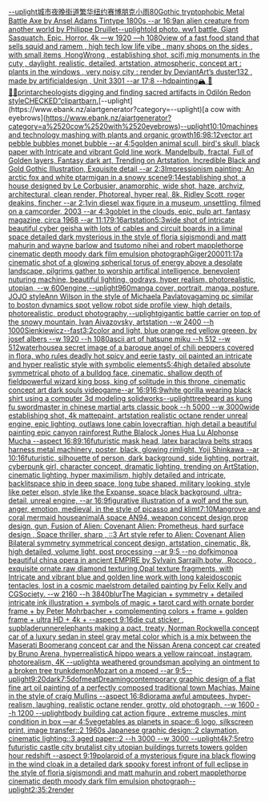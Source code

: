 [--uplight](https://www.ebank.nz/aiartgenerator?category=--uplight)[城市夜晚街道繁华纽约赛博朋克小雨](https://www.ebank.nz/aiartgenerator?category=%E5%9F%8E%E5%B8%82%E5%A4%9C%E6%99%9A%E8%A1%97%E9%81%93%E7%B9%81%E5%8D%8E%E7%BA%BD%E7%BA%A6%E8%B5%9B%E5%8D%9A%E6%9C%8B%E5%85%8B%E5%B0%8F%E9%9B%A8)[80](https://www.ebank.nz/aiartgenerator?category=80)[Gothic tryptophobic Metal Battle Axe  by Ansel Adams Tintype 1800s --ar 16:9](https://www.ebank.nz/aiartgenerator?category=Gothic%2520tryptophobic%2520Metal%2520Battle%2520Axe%2520%2520by%2520Ansel%2520Adams%2520Tintype%25201800s%2520--ar%252016%3A9)[an alien creature from another world by Philippe Druillet](https://www.ebank.nz/aiartgenerator?category=an%2520alien%2520creature%2520from%2520another%2520world%2520by%2520Philippe%2520Druillet)[--uplight](https://www.ebank.nz/aiartgenerator?category=--uplight)[old photo.  ww1 battle. Giant Sasquatch. Epic. Horror. 4k —w 1920 —h 1080](https://www.ebank.nz/aiartgenerator?category=old%2520photo.%2520%2520ww1%2520battle.%2520Giant%2520Sasquatch.%2520Epic.%2520Horror.%25204k%2520%E2%80%94w%25201920%2520%E2%80%94h%25201080)[view of a fast food stand that sells squid and ramem  , high tech low life vibe , many shops on the sides  , with small items ,HongWrong  , establishing shot, scifi,mig monuments in the cuty , daylight,  realistic, detailed, artstation, atmospheric, concept art : plants in the windows , very noisy city : render by DeviantArt’s duster132 , made by artificialdesign , Unit 3301 --ar 17:8 --hd](https://www.ebank.nz/aiartgenerator?category=view%2520of%2520a%2520fast%2520food%2520stand%2520that%2520sells%2520squid%2520and%2520ramem%2520%2520%2C%2520high%2520tech%2520low%2520life%2520vibe%2520%2C%2520many%2520shops%2520on%2520the%2520sides%2520%2520%2C%2520with%2520small%2520items%2520%2CHongWrong%2520%2520%2C%2520establishing%2520shot%2C%2520scifi%2Cmig%2520monuments%2520in%2520the%2520cuty%2520%2C%2520daylight%2C%2520%2520realistic%2C%2520detailed%2C%2520artstation%2C%2520atmospheric%2C%2520concept%2520art%2520%3A%2520plants%2520in%2520the%2520windows%2520%2C%2520very%2520noisy%2520city%2520%3A%2520render%2520by%2520DeviantArt%E2%80%99s%2520duster132%2520%2C%2520made%2520by%2520artificialdesign%2520%2C%2520Unit%25203301%2520--ar%252017%3A8%2520--hd)[painting](https://www.ebank.nz/aiartgenerator?category=painting)[🏔️ 🤵 👰‍♀️](https://www.ebank.nz/aiartgenerator?category=%F0%9F%8F%94%EF%B8%8F%2520%F0%9F%A4%B5%2520%F0%9F%91%B0%E2%80%8D%E2%99%80%EF%B8%8F)[print](https://www.ebank.nz/aiartgenerator?category=print)[archeologists digging and finding sacred artifacts in Odilón Redon style](https://www.ebank.nz/aiartgenerator?category=archeologists%2520digging%2520and%2520finding%2520sacred%2520artifacts%2520in%2520Odil%C3%B3n%2520Redon%2520style)[CHECKED”](https://www.ebank.nz/aiartgenerator?category=CHECKED%E2%80%9D)[clipart](https://www.ebank.nz/aiartgenerator?category=clipart)[barn.](https://www.ebank.nz/aiartgenerator?category=barn.)[--uplight](https://www.ebank.nz/aiartgenerator?category=--uplight)[a cow with eyebrows](https://www.ebank.nz/aiartgenerator?category=a%2520cow%2520with%2520eyebrows)[--uplight](https://www.ebank.nz/aiartgenerator?category=--uplight)[10:10](https://www.ebank.nz/aiartgenerator?category=10%3A10)[machines and technology mashing with plants and organic growth](https://www.ebank.nz/aiartgenerator?category=machines%2520and%2520technology%2520mashing%2520with%2520plants%2520and%2520organic%2520growth)[16:9](https://www.ebank.nz/aiartgenerator?category=16%3A9)[8:12](https://www.ebank.nz/aiartgenerator?category=8%3A12)[vector art pebble bubbles monet bubble --ar 4:5](https://www.ebank.nz/aiartgenerator?category=vector%2520art%2520pebble%2520bubbles%2520monet%2520bubble%2520--ar%25204%3A5)[golden animal scull, bird's skull, black paper with Intricate and vibrant Gold line work, Mandelbulb, fractal, Full of Golden layers, Fantasy dark art, Trending on Artstation, Incredible Black and Gold Gothic Illustration, Exquisite detail --ar 2:3](https://www.ebank.nz/aiartgenerator?category=golden%2520animal%2520scull%2C%2520bird%27s%2520skull%2C%2520black%2520paper%2520with%2520Intricate%2520and%2520vibrant%2520Gold%2520line%2520work%2C%2520Mandelbulb%2C%2520fractal%2C%2520Full%2520of%2520Golden%2520layers%2C%2520Fantasy%2520dark%2520art%2C%2520Trending%2520on%2520Artstation%2C%2520Incredible%2520Black%2520and%2520Gold%2520Gothic%2520Illustration%2C%2520Exquisite%2520detail%2520--ar%25202%3A3)[Impressionism painting: An arctic fox and white ptarmigan in a snowy scene](https://www.ebank.nz/aiartgenerator?category=Impressionism%2520painting%3A%2520An%2520arctic%2520fox%2520and%2520white%2520ptarmigan%2520in%2520a%2520snowy%2520scene)[9:14](https://www.ebank.nz/aiartgenerator?category=9%3A14)[establishing shot, a house designed by Le Corbusier, anamorphic, wide shot, haze, archviz, architectural, clean render, Photoreal, hyper real, 8k, Ridley Scott, roger deakins, fincher --ar 2:1](https://www.ebank.nz/aiartgenerator?category=establishing%2520shot%2C%2520a%2520house%2520designed%2520by%2520Le%2520Corbusier%2C%2520anamorphic%2C%2520wide%2520shot%2C%2520haze%2C%2520archviz%2C%2520architectural%2C%2520clean%2520render%2C%2520Photoreal%2C%2520hyper%2520real%2C%25208k%2C%2520Ridley%2520Scott%2C%2520roger%2520deakins%2C%2520fincher%2520--ar%25202%3A1)[vin diesel wax figure in a museum, unsettling, filmed on a camcorder, 2003 --ar 4:3](https://www.ebank.nz/aiartgenerator?category=vin%2520diesel%2520wax%2520figure%2520in%2520a%2520museum%2C%2520unsettling%2C%2520filmed%2520on%2520a%2520camcorder%2C%25202003%2520--ar%25204%3A3)[goblet in the clouds, epic, pulp art, fantasy magazine, circa 1968 --ar 11:17](https://www.ebank.nz/aiartgenerator?category=goblet%2520in%2520the%2520clouds%2C%2520epic%2C%2520pulp%2520art%2C%2520fantasy%2520magazine%2C%2520circa%25201968%2520--ar%252011%3A17)[9:16](https://www.ebank.nz/aiartgenerator?category=9%3A16)[artstation](https://www.ebank.nz/aiartgenerator?category=artstation)[5:3](https://www.ebank.nz/aiartgenerator?category=5%3A3)[wide shot of intricate beautiful cyber geisha with lots of cables and circuit boards in a liminal space detailed dark mysterious in the style of floria sigismondi and matt mahurin and wayne barlow and tsutomo nihei and robert mapplethorpe cinematic depth moody dark film emulsion photograph](https://www.ebank.nz/aiartgenerator?category=wide%2520shot%2520of%2520intricate%2520beautiful%2520cyber%2520geisha%2520with%2520lots%2520of%2520cables%2520and%2520circuit%2520boards%2520in%2520a%2520liminal%2520space%2520detailed%2520dark%2520mysterious%2520in%2520the%2520style%2520of%2520floria%2520sigismondi%2520and%2520matt%2520mahurin%2520and%2520wayne%2520barlow%2520and%2520tsutomo%2520nihei%2520and%2520robert%2520mapplethorpe%2520cinematic%2520depth%2520moody%2520dark%2520film%2520emulsion%2520photograph)[Giger](https://www.ebank.nz/aiartgenerator?category=Giger)[2000](https://www.ebank.nz/aiartgenerator?category=2000)[11:17](https://www.ebank.nz/aiartgenerator?category=11%3A17)[a cinematic shot of a glowing spherical torus of energy above a desolate landscape, pilgrims gather to worship artifical intelligence, benevolent nuturing machine, beautiful lighting, godrays, hyper realism, photorealistic, utopian, --w 600](https://www.ebank.nz/aiartgenerator?category=a%2520cinematic%2520shot%2520of%2520a%2520glowing%2520spherical%2520torus%2520of%2520energy%2520above%2520a%2520desolate%2520landscape%2C%2520pilgrims%2520gather%2520to%2520worship%2520artifical%2520intelligence%2C%2520benevolent%2520nuturing%2520machine%2C%2520beautiful%2520lighting%2C%2520godrays%2C%2520hyper%2520realism%2C%2520photorealistic%2C%2520utopian%2C%2520--w%2520600)[engine,](https://www.ebank.nz/aiartgenerator?category=engine%2C)[--uplight](https://www.ebank.nz/aiartgenerator?category=--uplight)[960](https://www.ebank.nz/aiartgenerator?category=960)[manga cover, portrait, manga, posture, JOJO style](https://www.ebank.nz/aiartgenerator?category=manga%2520cover%2C%2520portrait%2C%2520manga%2C%2520posture%2C%2520JOJO%2520style)[Ann Wilson in the style of Michaela Pavlatova](https://www.ebank.nz/aiartgenerator?category=Ann%2520Wilson%2520in%2520the%2520style%2520of%2520Michaela%2520Pavlatova)[gaming pc similar to boston dynamics spot yellow robot side profile view, high details, photorealistic, product photography,](https://www.ebank.nz/aiartgenerator?category=gaming%2520pc%2520similar%2520to%2520boston%2520dynamics%2520spot%2520yellow%2520robot%2520side%2520profile%2520view%2C%2520high%2520details%2C%2520photorealistic%2C%2520product%2520photography%2C)[--uplight](https://www.ebank.nz/aiartgenerator?category=--uplight)[gigantic battle carrier on top of the snowy mountain, Ivan Aivazovsky, artstation --w 2400 --h 1000](https://www.ebank.nz/aiartgenerator?category=gigantic%2520battle%2520carrier%2520on%2520top%2520of%2520the%2520snowy%2520mountain%2C%2520Ivan%2520Aivazovsky%2C%2520artstation%2520--w%25202400%2520--h%25201000)[Sienkiewicz](https://www.ebank.nz/aiartgenerator?category=Sienkiewicz)[--fast](https://www.ebank.nz/aiartgenerator?category=--fast)[3:2](https://www.ebank.nz/aiartgenerator?category=3%3A2)[color and light, blue orange red yellow greeen, by josef albers --w 1920 --h 1080](https://www.ebank.nz/aiartgenerator?category=color%2520and%2520light%2C%2520blue%2520orange%2520red%2520yellow%2520greeen%2C%2520by%2520josef%2520albers%2520--w%25201920%2520--h%25201080)[ascii art of hatsune miku --h 512 --w 512](https://www.ebank.nz/aiartgenerator?category=ascii%2520art%2520of%2520hatsune%2520miku%2520--h%2520512%2520--w%2520512)[waterhouse](https://www.ebank.nz/aiartgenerator?category=waterhouse)[a secret image of a baroque angel of chili peppers covered in flora, who rules deadly  hot spicy and eerie tasty, oil painted an intricate and hyper realistic style with symbolic elements](https://www.ebank.nz/aiartgenerator?category=a%2520secret%2520image%2520of%2520a%2520baroque%2520angel%2520of%2520chili%2520peppers%2520covered%2520in%2520flora%2C%2520who%2520rules%2520deadly%2520%2520hot%2520spicy%2520and%2520eerie%2520tasty%2C%2520oil%2520painted%2520an%2520intricate%2520and%2520hyper%2520realistic%2520style%2520with%2520symbolic%2520elements)[5:4](https://www.ebank.nz/aiartgenerator?category=5%3A4)[high detailed absolute symmetrical photo of a bulldog face, cinematic, shallow depth of field](https://www.ebank.nz/aiartgenerator?category=high%2520detailed%2520absolute%2520symmetrical%2520photo%2520of%2520a%2520bulldog%2520face%2C%2520cinematic%2C%2520shallow%2520depth%2520of%2520field)[powerful wizard king boss, king of solitude in this throne, cinematic concept art  dark souls videogame--ar 16:9](https://www.ebank.nz/aiartgenerator?category=powerful%2520wizard%2520king%2520boss%2C%2520king%2520of%2520solitude%2520in%2520this%2520throne%2C%2520cinematic%2520concept%2520art%2520%2520dark%2520souls%2520videogame--ar%252016%3A9)[16:9](https://www.ebank.nz/aiartgenerator?category=16%3A9)[white gorilla wearing black shirt using a computer 3d modeling solidworks](https://www.ebank.nz/aiartgenerator?category=white%2520gorilla%2520wearing%2520black%2520shirt%2520using%2520a%2520computer%25203d%2520modeling%2520solidworks)[--uplight](https://www.ebank.nz/aiartgenerator?category=--uplight)[treebeard as kung fu  swordmaster in chinese martial arts classic book --h 5000 --w 3000](https://www.ebank.nz/aiartgenerator?category=treebeard%2520as%2520kung%2520fu%2520%2520swordmaster%2520in%2520chinese%2520martial%2520arts%2520classic%2520book%2520--h%25205000%2520--w%25203000)[wide establishing shot, 4k mattepaint, artstation  realistic octane render unreal engine, epic lighting,  outlaws lone cabin lovecraftian, high detail a beautiful painting epic canyon rainforest Ruthe Blalock Jones Hua Lu  Alphonse Mucha --aspect 16:8](https://www.ebank.nz/aiartgenerator?category=wide%2520establishing%2520shot%2C%25204k%2520mattepaint%2C%2520artstation%2520%2520realistic%2520octane%2520render%2520unreal%2520engine%2C%2520epic%2520lighting%2C%2520%2520outlaws%2520lone%2520cabin%2520lovecraftian%2C%2520high%2520detail%2520a%2520beautiful%2520painting%2520epic%2520canyon%2520rainforest%2520Ruthe%2520Blalock%2520Jones%2520Hua%2520Lu%2520%2520Alphonse%2520Mucha%2520--aspect%252016%3A8)[9:16](https://www.ebank.nz/aiartgenerator?category=9%3A16)[futuristic mask head, latex baraclava belts straps harness metal machinery, poster, black, glowing rimlight, Yoji Shinkawa --ar 10:16](https://www.ebank.nz/aiartgenerator?category=futuristic%2520mask%2520head%2C%2520latex%2520baraclava%2520belts%2520straps%2520harness%2520metal%2520machinery%2C%2520poster%2C%2520black%2C%2520glowing%2520rimlight%2C%2520Yoji%2520Shinkawa%2520--ar%252010%3A16)[futuristic, silhouette of person, dark background, side lighting, portrait, cyberpunk girl, character concept, dramatic lighting, trending on ArtStation, cinematic lighting, hyper maximilism, highly detailed and intricate, backlit](https://www.ebank.nz/aiartgenerator?category=futuristic%2C%2520silhouette%2520of%2520person%2C%2520dark%2520background%2C%2520side%2520lighting%2C%2520portrait%2C%2520cyberpunk%2520girl%2C%2520character%2520concept%2C%2520dramatic%2520lighting%2C%2520trending%2520on%2520ArtStation%2C%2520cinematic%2520lighting%2C%2520hyper%2520maximilism%2C%2520highly%2520detailed%2520and%2520intricate%2C%2520backlit)[space ship in deep space, long tube shaped, military looking, style like peter elson, style like the Expanse, space black background, ultra-detail, unreal engine, --ar 16:9](https://www.ebank.nz/aiartgenerator?category=space%2520ship%2520in%2520deep%2520space%2C%2520long%2520tube%2520shaped%2C%2520military%2520looking%2C%2520style%2520like%2520peter%2520elson%2C%2520style%2520like%2520the%2520Expanse%2C%2520space%2520black%2520background%2C%2520ultra-detail%2C%2520unreal%2520engine%2C%2520--ar%252016%3A9)[figurative illustration of a wolf and the sun, anger, emotion, medieval, in the style of picasso and klimt](https://www.ebank.nz/aiartgenerator?category=figurative%2520illustration%2520of%2520a%2520wolf%2520and%2520the%2520sun%2C%2520anger%2C%2520emotion%2C%2520medieval%2C%2520in%2520the%2520style%2520of%2520picasso%2520and%2520klimt)[7:10](https://www.ebank.nz/aiartgenerator?category=7%3A10)[Mangrove and coral mermaid house](https://www.ebank.nz/aiartgenerator?category=Mangrove%2520and%2520coral%2520mermaid%2520house)[animal](https://www.ebank.nz/aiartgenerator?category=animal)[A space AN94,  weapon concept design,prop design, gun, Fusion of  Alien: Covenant Alien: Prometheus,  hard surface design ,   Space thriller, sharp , ::3  Art style refer to Alien: Covenant Alien   Bilateral symmetry       symmetrical   concept design,  artstation, cinematic,  8k, high detailed,  volume light,  post processing    --ar 9:5   --no dof](https://www.ebank.nz/aiartgenerator?category=A%2520space%2520AN94%2C%2520%2520weapon%2520concept%2520design%2Cprop%2520design%2C%2520gun%2C%2520Fusion%2520of%2520%2520Alien%3A%2520Covenant%2520Alien%3A%2520Prometheus%2C%2520%2520hard%2520surface%2520design%2520%2C%2520%2520%2520Space%2520thriller%2C%2520sharp%2520%2C%2520%3A%3A3%2520%2520Art%2520style%2520refer%2520to%2520Alien%3A%2520Covenant%2520Alien%2520%2520%2520Bilateral%2520symmetry%2520%2520%2520%2520%2520%2520%2520symmetrical%2520%2520%2520concept%2520design%2C%2520%2520artstation%2C%2520cinematic%2C%2520%25208k%2C%2520high%2520detailed%2C%2520%2520volume%2520light%2C%2520%2520post%2520processing%2520%2520%2520%2520--ar%25209%3A5%2520%2520%2520--no%2520dof)[kimono](https://www.ebank.nz/aiartgenerator?category=kimono)[a beautiful china opera in ancient EMPIRE by Sylvain Sarrailh,botw, ,Rococo , exquisite ornate.raw diamond texturing,Opal texture fragments, with Intricate and vibrant blue and golden line work,with long kaleidoscopic tentacles, lost in a cosmic maelstrom detailed painting by Felix Kelly and CGSociety. --w 2160 --h 3840](https://www.ebank.nz/aiartgenerator?category=a%2520beautiful%2520china%2520opera%2520in%2520ancient%2520EMPIRE%2520by%2520Sylvain%2520Sarrailh%2Cbotw%2C%2520%2CRococo%2520%2C%2520exquisite%2520ornate.raw%2520diamond%2520texturing%2COpal%2520texture%2520fragments%2C%2520with%2520Intricate%2520and%2520vibrant%2520blue%2520and%2520golden%2520line%2520work%2Cwith%2520long%2520kaleidoscopic%2520tentacles%2C%2520lost%2520in%2520a%2520cosmic%2520maelstrom%2520detailed%2520painting%2520by%2520Felix%2520Kelly%2520and%2520CGSociety.%2520--w%25202160%2520--h%25203840)[blur](https://www.ebank.nz/aiartgenerator?category=blur)[The Magician + symmetry + detailed intricate ink illustration + symbols of magic + tarot card with ornate border frame + by Peter Mohrbacher + complementing colors + frame + golden frame + ultra HD + 4k + --aspect 9:16](https://www.ebank.nz/aiartgenerator?category=The%2520Magician%2520%2B%2520symmetry%2520%2B%2520detailed%2520intricate%2520ink%2520illustration%2520%2B%2520symbols%2520of%2520magic%2520%2B%2520tarot%2520card%2520with%2520ornate%2520border%2520frame%2520%2B%2520by%2520Peter%2520Mohrbacher%2520%2B%2520complementing%2520colors%2520%2B%2520frame%2520%2B%2520golden%2520frame%2520%2B%2520ultra%2520HD%2520%2B%25204k%2520%2B%2520--aspect%25209%3A16)[die cut sticker , sup](https://www.ebank.nz/aiartgenerator?category=die%2520cut%2520sticker%2520%2C%2520sup)[bladerunner](https://www.ebank.nz/aiartgenerator?category=bladerunner)[elephants making a pact, treaty, Norman Rockwell](https://www.ebank.nz/aiartgenerator?category=elephants%2520making%2520a%2520pact%2C%2520treaty%2C%2520Norman%2520Rockwell)[a concept car of a luxury sedan in steel gray metal color which is a mix between the Maserati Boomerang concept car and the Nissan Arena concept car created by Bruno Arena, hyperrealistic](https://www.ebank.nz/aiartgenerator?category=a%2520concept%2520car%2520of%2520a%2520luxury%2520sedan%2520in%2520steel%2520gray%2520metal%2520color%2520which%2520is%2520a%2520mix%2520between%2520the%2520Maserati%2520Boomerang%2520concept%2520car%2520and%2520the%2520Nissan%2520Arena%2520concept%2520car%2520created%2520by%2520Bruno%2520Arena%2C%2520hyperrealistic)[A hippo wears a yellow raincoat, instagram, photorealism, 4K --uplight](https://www.ebank.nz/aiartgenerator?category=A%2520hippo%2520wears%2520a%2520yellow%2520raincoat%2C%2520instagram%2C%2520photorealism%2C%25204K%2520--uplight)[a weathered groundsman applying an ointment to a broken tree trunk](https://www.ebank.nz/aiartgenerator?category=a%2520weathered%2520groundsman%2520applying%2520an%2520ointment%2520to%2520a%2520broken%2520tree%2520trunk)[demon](https://www.ebank.nz/aiartgenerator?category=demon)[Mozart on a moped --ar 9:5](https://www.ebank.nz/aiartgenerator?category=Mozart%2520on%2520a%2520moped%2520--ar%25209%3A5)[--uplight](https://www.ebank.nz/aiartgenerator?category=--uplight)[9:20](https://www.ebank.nz/aiartgenerator?category=9%3A20)[dark](https://www.ebank.nz/aiartgenerator?category=dark)[7:5](https://www.ebank.nz/aiartgenerator?category=7%3A5)[dof](https://www.ebank.nz/aiartgenerator?category=dof)[meat](https://www.ebank.nz/aiartgenerator?category=meat)[Dreaming](https://www.ebank.nz/aiartgenerator?category=Dreaming)[contemporary graphic design of a flat fine art oil painting of a perfectly composed traditional town Machias, Maine in the style of craig Mullins --aspect 16:8](https://www.ebank.nz/aiartgenerator?category=contemporary%2520graphic%2520design%2520of%2520a%2520flat%2520fine%2520art%2520oil%2520painting%2520of%2520a%2520perfectly%2520composed%2520traditional%2520town%2520Machias%2C%2520Maine%2520in%2520the%2520style%2520of%2520craig%2520Mullins%2520--aspect%252016%3A8)[diorama awful amputees, hyper-realism, laughing, realistic octane render, grotty, old photograph, --w 1600 --h 1200 --uplight](https://www.ebank.nz/aiartgenerator?category=diorama%2520awful%2520amputees%2C%2520hyper-realism%2C%2520laughing%2C%2520realistic%2520octane%2520render%2C%2520grotty%2C%2520old%2520photograph%2C%2520--w%25201600%2520--h%25201200%2520--uplight)[body building cat action figure , extreme muscles, mint condition in box —ar 4:5](https://www.ebank.nz/aiartgenerator?category=body%2520building%2520cat%2520action%2520figure%2520%2C%2520extreme%2520muscles%2C%2520mint%2520condition%2520in%2520box%2520%E2%80%94ar%25204%3A5)[vegetables as planets in space::6 logo, silkscreen print, image transfer::2 1960s Japanese graphic design::2 claymation, cinematic lighting::3 aged paper::2 --h 3000 --w 3000 --uplight](https://www.ebank.nz/aiartgenerator?category=vegetables%2520as%2520planets%2520in%2520space%3A%3A6%2520logo%2C%2520silkscreen%2520print%2C%2520image%2520transfer%3A%3A2%25201960s%2520Japanese%2520graphic%2520design%3A%3A2%2520claymation%2C%2520cinematic%2520lighting%3A%3A3%2520aged%2520paper%3A%3A2%2520--h%25203000%2520--w%25203000%2520--uplight)[4k](https://www.ebank.nz/aiartgenerator?category=4k)[7:5](https://www.ebank.nz/aiartgenerator?category=7%3A5)[retro futuristic castle city brutalist city utopian buildings turrets towers golden hour redshift --aspect 9:19](https://www.ebank.nz/aiartgenerator?category=retro%2520futuristic%2520castle%2520city%2520brutalist%2520city%2520utopian%2520buildings%2520turrets%2520towers%2520golden%2520hour%2520redshift%2520--aspect%25209%3A19)[polaroid of a mysterious figure ina black flowing in the wind cloak in a detailed dark spooky forest infront of full eclipse in the style of floria sigismondi and matt mahurin and robert mapplethorpe cinematic depth moody dark film emulsion photograph](https://www.ebank.nz/aiartgenerator?category=polaroid%2520of%2520a%2520mysterious%2520figure%2520ina%2520black%2520flowing%2520in%2520the%2520wind%2520cloak%2520in%2520a%2520detailed%2520dark%2520spooky%2520forest%2520infront%2520of%2520full%2520eclipse%2520in%2520the%2520style%2520of%2520floria%2520sigismondi%2520and%2520matt%2520mahurin%2520and%2520robert%2520mapplethorpe%2520cinematic%2520depth%2520moody%2520dark%2520film%2520emulsion%2520photograph)[--uplight](https://www.ebank.nz/aiartgenerator?category=--uplight)[2:3](https://www.ebank.nz/aiartgenerator?category=2%3A3)[5:2](https://www.ebank.nz/aiartgenerator?category=5%3A2)[render](https://www.ebank.nz/aiartgenerator?category=render)